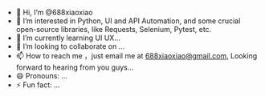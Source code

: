 - 👋 Hi, I’m @688xiaoxiao
- 👀 I’m interested in Python, UI and API Automation, and some crucial open-source libraries, like Requests, Selenium, Pytest, etc.
- 🌱 I’m currently learning UI UX...
- 💞️ I’m looking to collaborate on ...
- 📫 How to reach me ，just email me at 688xiaoxiao@gmail.com, Looking forward to hearing from you guys...
- 😄 Pronouns: ...
- ⚡ Fun fact: ...

<!---
688xiaoxiao/688xiaoxiao is a ✨ special ✨ repository because its `README.md` (this file) appears on your GitHub profile.
You can click the Preview link to take a look at your changes.
--->
